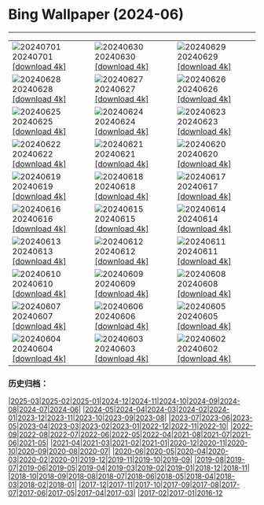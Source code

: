 # Bing Wallpaper (2024-06)
**************

<table><tr><td><img class="wallpaper" src="https://www.bing.com/th?id=OHR.HeidelbergCastle_DE-DE7111251205_1920x1080.jpg" alt="20240701"> 20240701 <a href="https://www.bing.com/th?id=OHR.HeidelbergCastle_DE-DE7111251205_UHD.jpg">[download 4k]</a></td><td><img class="wallpaper" src="https://www.bing.com/th?id=OHR.UbudBali_DE-DE9291119795_1920x1080.jpg" alt="20240630"> 20240630 <a href="https://www.bing.com/th?id=OHR.UbudBali_DE-DE9291119795_UHD.jpg">[download 4k]</a></td><td><img class="wallpaper" src="https://www.bing.com/th?id=OHR.TourCorsica_DE-DE8597193744_1920x1080.jpg" alt="20240629"> 20240629 <a href="https://www.bing.com/th?id=OHR.TourCorsica_DE-DE8597193744_UHD.jpg">[download 4k]</a></td></tr><tr><td><img class="wallpaper" src="https://www.bing.com/th?id=OHR.AllianzArena_DE-DE5063263728_1920x1080.jpg" alt="20240628"> 20240628 <a href="https://www.bing.com/th?id=OHR.AllianzArena_DE-DE5063263728_UHD.jpg">[download 4k]</a></td><td><img class="wallpaper" src="https://www.bing.com/th?id=OHR.FlorenceDuomo_DE-DE5707653753_1920x1080.jpg" alt="20240627"> 20240627 <a href="https://www.bing.com/th?id=OHR.FlorenceDuomo_DE-DE5707653753_UHD.jpg">[download 4k]</a></td><td><img class="wallpaper" src="https://www.bing.com/th?id=OHR.CardinalfishAnemone_DE-DE5420606353_1920x1080.jpg" alt="20240626"> 20240626 <a href="https://www.bing.com/th?id=OHR.CardinalfishAnemone_DE-DE5420606353_UHD.jpg">[download 4k]</a></td></tr><tr><td><img class="wallpaper" src="https://www.bing.com/th?id=OHR.FireWave_DE-DE5152137899_1920x1080.jpg" alt="20240625"> 20240625 <a href="https://www.bing.com/th?id=OHR.FireWave_DE-DE5152137899_UHD.jpg">[download 4k]</a></td><td><img class="wallpaper" src="https://www.bing.com/th?id=OHR.FloresIsland_DE-DE4765362804_1920x1080.jpg" alt="20240624"> 20240624 <a href="https://www.bing.com/th?id=OHR.FloresIsland_DE-DE4765362804_UHD.jpg">[download 4k]</a></td><td><img class="wallpaper" src="https://www.bing.com/th?id=OHR.DhakaBangladesh_DE-DE1601087316_1920x1080.jpg" alt="20240623"> 20240623 <a href="https://www.bing.com/th?id=OHR.DhakaBangladesh_DE-DE1601087316_UHD.jpg">[download 4k]</a></td></tr><tr><td><img class="wallpaper" src="https://www.bing.com/th?id=OHR.BrazilRainforest_DE-DE1305753130_1920x1080.jpg" alt="20240622"> 20240622 <a href="https://www.bing.com/th?id=OHR.BrazilRainforest_DE-DE1305753130_UHD.jpg">[download 4k]</a></td><td><img class="wallpaper" src="https://www.bing.com/th?id=OHR.LewaGiraffe_DE-DE0857828620_1920x1080.jpg" alt="20240621"> 20240621 <a href="https://www.bing.com/th?id=OHR.LewaGiraffe_DE-DE0857828620_UHD.jpg">[download 4k]</a></td><td><img class="wallpaper" src="https://www.bing.com/th?id=OHR.KokinoMacedonia_DE-DE0078075426_1920x1080.jpg" alt="20240620"> 20240620 <a href="https://www.bing.com/th?id=OHR.KokinoMacedonia_DE-DE0078075426_UHD.jpg">[download 4k]</a></td></tr><tr><td><img class="wallpaper" src="https://www.bing.com/th?id=OHR.CuxhavenTower_DE-DE4991048453_1920x1080.jpg" alt="20240619"> 20240619 <a href="https://www.bing.com/th?id=OHR.CuxhavenTower_DE-DE4991048453_UHD.jpg">[download 4k]</a></td><td><img class="wallpaper" src="https://www.bing.com/th?id=OHR.LupinIceland_DE-DE8795741566_1920x1080.jpg" alt="20240618"> 20240618 <a href="https://www.bing.com/th?id=OHR.LupinIceland_DE-DE8795741566_UHD.jpg">[download 4k]</a></td><td><img class="wallpaper" src="https://www.bing.com/th?id=OHR.HummingThistle_DE-DE7552143842_1920x1080.jpg" alt="20240617"> 20240617 <a href="https://www.bing.com/th?id=OHR.HummingThistle_DE-DE7552143842_UHD.jpg">[download 4k]</a></td></tr><tr><td><img class="wallpaper" src="https://www.bing.com/th?id=OHR.Ruinenberg_DE-DE5900996291_1920x1080.jpg" alt="20240616"> 20240616 <a href="https://www.bing.com/th?id=OHR.Ruinenberg_DE-DE5900996291_UHD.jpg">[download 4k]</a></td><td><img class="wallpaper" src="https://www.bing.com/th?id=OHR.NazareWave_DE-DE6510576584_1920x1080.jpg" alt="20240615"> 20240615 <a href="https://www.bing.com/th?id=OHR.NazareWave_DE-DE6510576584_UHD.jpg">[download 4k]</a></td><td><img class="wallpaper" src="https://www.bing.com/th?id=OHR.PeggysCove_DE-DE6175899520_1920x1080.jpg" alt="20240614"> 20240614 <a href="https://www.bing.com/th?id=OHR.PeggysCove_DE-DE6175899520_UHD.jpg">[download 4k]</a></td></tr><tr><td><img class="wallpaper" src="https://www.bing.com/th?id=OHR.RegistanUzbekistan_DE-DE0297910623_1920x1080.jpg" alt="20240613"> 20240613 <a href="https://www.bing.com/th?id=OHR.RegistanUzbekistan_DE-DE0297910623_UHD.jpg">[download 4k]</a></td><td><img class="wallpaper" src="https://www.bing.com/th?id=OHR.BigBendMilkyWay_DE-DE9932033977_1920x1080.jpg" alt="20240612"> 20240612 <a href="https://www.bing.com/th?id=OHR.BigBendMilkyWay_DE-DE9932033977_UHD.jpg">[download 4k]</a></td><td><img class="wallpaper" src="https://www.bing.com/th?id=OHR.GemsbokBotswana_DE-DE9586161509_1920x1080.jpg" alt="20240611"> 20240611 <a href="https://www.bing.com/th?id=OHR.GemsbokBotswana_DE-DE9586161509_UHD.jpg">[download 4k]</a></td></tr><tr><td><img class="wallpaper" src="https://www.bing.com/th?id=OHR.OsakaNight_DE-DE9198520321_1920x1080.jpg" alt="20240610"> 20240610 <a href="https://www.bing.com/th?id=OHR.OsakaNight_DE-DE9198520321_UHD.jpg">[download 4k]</a></td><td><img class="wallpaper" src="https://www.bing.com/th?id=OHR.KlosterKamp_DE-DE6407205141_1920x1080.jpg" alt="20240609"> 20240609 <a href="https://www.bing.com/th?id=OHR.KlosterKamp_DE-DE6407205141_UHD.jpg">[download 4k]</a></td><td><img class="wallpaper" src="https://www.bing.com/th?id=OHR.KillikRiverAlaska_DE-DE8386979162_1920x1080.jpg" alt="20240608"> 20240608 <a href="https://www.bing.com/th?id=OHR.KillikRiverAlaska_DE-DE8386979162_UHD.jpg">[download 4k]</a></td></tr><tr><td><img class="wallpaper" src="https://www.bing.com/th?id=OHR.HumpbackFamily_DE-DE8013802672_1920x1080.jpg" alt="20240607"> 20240607 <a href="https://www.bing.com/th?id=OHR.HumpbackFamily_DE-DE8013802672_UHD.jpg">[download 4k]</a></td><td><img class="wallpaper" src="https://www.bing.com/th?id=OHR.RossfeldRoad_DE-DE6613150514_1920x1080.jpg" alt="20240606"> 20240606 <a href="https://www.bing.com/th?id=OHR.RossfeldRoad_DE-DE6613150514_UHD.jpg">[download 4k]</a></td><td><img class="wallpaper" src="https://www.bing.com/th?id=OHR.MadagascarRiver_DE-DE7722316951_1920x1080.jpg" alt="20240605"> 20240605 <a href="https://www.bing.com/th?id=OHR.MadagascarRiver_DE-DE7722316951_UHD.jpg">[download 4k]</a></td></tr><tr><td><img class="wallpaper" src="https://www.bing.com/th?id=OHR.ChestnutBeeEater_DE-DE7400779777_1920x1080.jpg" alt="20240604"> 20240604 <a href="https://www.bing.com/th?id=OHR.ChestnutBeeEater_DE-DE7400779777_UHD.jpg">[download 4k]</a></td><td><img class="wallpaper" src="https://www.bing.com/th?id=OHR.CopenhagenBicycles_DE-DE6785283446_1920x1080.jpg" alt="20240603"> 20240603 <a href="https://www.bing.com/th?id=OHR.CopenhagenBicycles_DE-DE6785283446_UHD.jpg">[download 4k]</a></td><td><img class="wallpaper" src="https://www.bing.com/th?id=OHR.MenRuz_DE-DE4765276671_1920x1080.jpg" alt="20240602"> 20240602 <a href="https://www.bing.com/th?id=OHR.MenRuz_DE-DE4765276671_UHD.jpg">[download 4k]</a></td></tr></table>

### 历史归档：

|[2025-03](/../2025-03/2025-03.md)|[2025-02](/../2025-02/2025-02.md)|[2025-01](/../2025-01/2025-01.md)|[2024-12](/../2024-12/2024-12.md)|[2024-11](/../2024-11/2024-11.md)|[2024-10](/../2024-10/2024-10.md)|[2024-09](/../2024-09/2024-09.md)|[2024-08](/../2024-08/2024-08.md)|[2024-07](/../2024-07/2024-07.md)|[2024-06](/2024-06.md)|
|[2024-05](/../2024-05/2024-05.md)|[2024-04](/../2024-04/2024-04.md)|[2024-03](/../2024-03/2024-03.md)|[2024-02](/../2024-02/2024-02.md)|[2024-01](/../2024-01/2024-01.md)|[2023-12](/../2023-12/2023-12.md)|[2023-11](/../2023-11/2023-11.md)|[2023-10](/../2023-10/2023-10.md)|[2023-09](/../2023-09/2023-09.md)|[2023-08](/../2023-08/2023-08.md)|
|[2023-07](/../2023-07/2023-07.md)|[2023-06](/../2023-06/2023-06.md)|[2023-05](/../2023-05/2023-05.md)|[2023-04](/../2023-04/2023-04.md)|[2023-03](/../2023-03/2023-03.md)|[2023-02](/../2023-02/2023-02.md)|[2023-01](/../2023-01/2023-01.md)|[2022-12](/../2022-12/2022-12.md)|[2022-11](/../2022-11/2022-11.md)|[2022-10](/../2022-10/2022-10.md)|
|[2022-09](/../2022-09/2022-09.md)|[2022-08](/../2022-08/2022-08.md)|[2022-07](/../2022-07/2022-07.md)|[2022-06](/../2022-06/2022-06.md)|[2022-05](/../2022-05/2022-05.md)|[2022-04](/../2022-04/2022-04.md)|[2021-08](/../2021-08/2021-08.md)|[2021-07](/../2021-07/2021-07.md)|[2021-06](/../2021-06/2021-06.md)|[2021-05](/../2021-05/2021-05.md)|
|[2021-04](/../2021-04/2021-04.md)|[2021-03](/../2021-03/2021-03.md)|[2021-02](/../2021-02/2021-02.md)|[2021-01](/../2021-01/2021-01.md)|[2020-12](/../2020-12/2020-12.md)|[2020-11](/../2020-11/2020-11.md)|[2020-10](/../2020-10/2020-10.md)|[2020-09](/../2020-09/2020-09.md)|[2020-08](/../2020-08/2020-08.md)|[2020-07](/../2020-07/2020-07.md)|
|[2020-06](/../2020-06/2020-06.md)|[2020-05](/../2020-05/2020-05.md)|[2020-04](/../2020-04/2020-04.md)|[2020-03](/../2020-03/2020-03.md)|[2020-02](/../2020-02/2020-02.md)|[2020-01](/../2020-01/2020-01.md)|[2019-12](/../2019-12/2019-12.md)|[2019-11](/../2019-11/2019-11.md)|[2019-10](/../2019-10/2019-10.md)|[2019-09](/../2019-09/2019-09.md)|
|[2019-08](/../2019-08/2019-08.md)|[2019-07](/../2019-07/2019-07.md)|[2019-06](/../2019-06/2019-06.md)|[2019-05](/../2019-05/2019-05.md)|[2019-04](/../2019-04/2019-04.md)|[2019-03](/../2019-03/2019-03.md)|[2019-02](/../2019-02/2019-02.md)|[2019-01](/../2019-01/2019-01.md)|[2018-12](/../2018-12/2018-12.md)|[2018-11](/../2018-11/2018-11.md)|
|[2018-10](/../2018-10/2018-10.md)|[2018-09](/../2018-09/2018-09.md)|[2018-08](/../2018-08/2018-08.md)|[2018-07](/../2018-07/2018-07.md)|[2018-06](/../2018-06/2018-06.md)|[2018-05](/../2018-05/2018-05.md)|[2018-04](/../2018-04/2018-04.md)|[2018-03](/../2018-03/2018-03.md)|[2018-02](/../2018-02/2018-02.md)|[2018-01](/../2018-01/2018-01.md)|
|[2017-12](/../2017-12/2017-12.md)|[2017-11](/../2017-11/2017-11.md)|[2017-10](/../2017-10/2017-10.md)|[2017-09](/../2017-09/2017-09.md)|[2017-08](/../2017-08/2017-08.md)|[2017-07](/../2017-07/2017-07.md)|[2017-06](/../2017-06/2017-06.md)|[2017-05](/../2017-05/2017-05.md)|[2017-04](/../2017-04/2017-04.md)|[2017-03](/../2017-03/2017-03.md)|
|[2017-02](/../2017-02/2017-02.md)|[2017-01](/../2017-01/2017-01.md)|[2016-12](/../2016-12/2016-12.md)